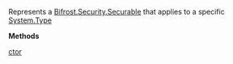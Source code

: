 Represents a [Bifrost.Security.Securable](Bifrost.Security.Securable) that applies to a specific [System.Type](System.Type)

**Methods**

[ctor](Bifrost.Security.TypeSecurable.ctor)
